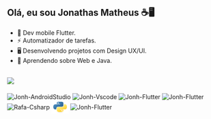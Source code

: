 ## Olá, eu sou Jonathas Matheus ☕🖥


- 📱 Dev mobile Flutter.
- ⚡ Automatizador de tarefas.
- 🖥 Desenvolvendo projetos com Design UX/UI.
- 📖 Aprendendo sobre Web e Java.

</br>

<div>
<a href="https://github.com/jonhmatheus" target="_blank"><img src="https://github-readme-stats.vercel.app/api?username=jonhmatheus&show_icons=true&theme=react"target="_blank"></a> 
</div>

<div style="display: inline_block"><br>
  <img align="center" alt="Jonh-AndroidStudio" height="30" width="40" src="https://cdn.jsdelivr.net/gh/devicons/devicon/icons/androidstudio/androidstudio-original.svg">
  <img align="center" alt="Jonh-Vscode" height="30" width="40" src="https://cdn.jsdelivr.net/gh/devicons/devicon/icons/vscode/vscode-original.svg">
  <img align="center" alt="Jonh-Flutter" height="30" width="40" src="https://cdn.jsdelivr.net/gh/devicons/devicon/icons/flutter/flutter-original.svg">
  <img align="center" alt="Jonh-Flutter" height="30" width="40" src="https://cdn.jsdelivr.net/gh/devicons/devicon/icons/java/java-original.svg">
  <img align="center" alt="Rafa-Csharp" height="30" width="40" src="https://cdn.jsdelivr.net/gh/devicons/devicon/icons/csharp/csharp-plain.svg">
  <img align="center" alt="Rafa-Python" height="30" width="40" src="https://raw.githubusercontent.com/devicons/devicon/master/icons/python/python-original.svg">
  <img align="center" alt="Jonh-Flutter" height="30" width="40" src="https://cdn.jsdelivr.net/gh/devicons/devicon/icons/javascript/javascript-original.svg">
  
</div>
